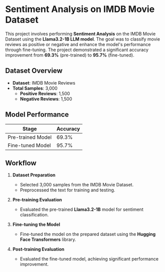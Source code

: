 # Sentiment Analysis on IMDB Movie Dataset

This project involves performing **Sentiment Analysis** on the IMDB Movie Dataset using the **Llama3.2-1B LLM model**. The goal was to classify movie reviews as positive or negative and enhance the model's performance through fine-tuning. The project demonstrated a significant accuracy improvement from **69.3%** (pre-trained) to **95.7%** (fine-tuned).

## Dataset Overview

- **Dataset**: IMDB Movie Reviews  
- **Total Samples**: 3,000  
  - **Positive Reviews**: 1,500  
  - **Negative Reviews**: 1,500  

## Model Performance

| **Stage**          | **Accuracy** |
|---------------------|--------------|
| Pre-trained Model   | 69.3%        |
| Fine-tuned Model    | 95.7%        |

## Workflow

1. **Dataset Preparation**  
   - Selected 3,000 samples from the IMDB Movie Dataset.  
   - Preprocessed the text for training and testing.

2. **Pre-training Evaluation**  
   - Evaluated the pre-trained **Llama3.2-1B** model for sentiment classification.

3. **Fine-tuning the Model**  
   - Fine-tuned the model on the prepared dataset using the **Hugging Face Transformers** library.

4. **Post-training Evaluation**  
   - Evaluated the fine-tuned model, achieving significant performance improvement.

